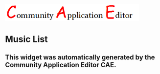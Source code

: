 ![CAE](https://github.com/GHProjectsTest/frontendComponent-26/blob/gh-pages/img/logo.png)  

Music List
===================


This widget was automatically generated by the Community Application Editor CAE.  
---------------

